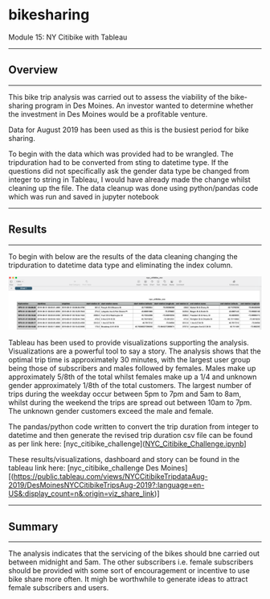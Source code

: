 # bikesharing

Module 15: NY Citibike with Tableau
___
 
## Overview
___

This bike trip analysis was carried out to assess the viability of the bike-sharing program in Des Moines. An investor wanted to determine whether the investment in Des Moines would be a profitable venture.
 
Data for August 2019 has been used as this is the busiest period for bike sharing. 

To begin with the data which was provided had to be wrangled. The tripduration had to be converted from sting to datetime type. If the questions did not specifically ask the gender data type be changed from integer to string in Tableau, I would have already made the change whilst cleaning up the file. The data cleanup was done using python/pandas code which was run and saved in jupyter notebook  
___

## Results
___

To begin with below are the results of the data cleaning changing the tripduration to datetime data type and eliminating the index column.


![Revised NYC Citibike csv](https://github.com/fareenamughal/bikesharing/blob/5082e0ac1987257a5e8bb1d4bd9399a949494e53/Images/screenshot_nyc_citibike_rev_csv_file.png)


Tableau has been used to provide visualizations supporting the analysis. Visualizations are a powerful tool to say a story. The analysis shows that the optimal trip time is approximately 30 minutes, with the largest user group being those of subscribers and males followed by females. Males make up approximately 5/8th of the total whilst females make up a 1/4 and unknown gender approximately 1/8th of the total customers. The largest number of trips during the weekday occur between 5pm to 7pm and 5am to 8am, whilst during the weekend the trips are spread out between 10am to 7pm. The unknown gender customers exceed the male and female.

The pandas/python code written to convert the trip duration from integer to datetime and then generate the revised trip duration csv file can be found as per link here: [nyc_citibike_challenge]([NYC_Citibike_Challenge.ipynb](https://github.com/fareenamughal/bikesharing/blob/main/NYC_Citibike_Challenge.ipynb)]


These results/visualizations, dashboard and story can be found in the tableau link here: [nyc_citibike_challenge Des Moines][(https://public.tableau.com/views/NYCCitibikeTripdataAug-2019/DesMoinesNYCCitibikeTripsAug-2019?:language=en-US&:display_count=n&:origin=viz_share_link)]
___

## Summary
___

The analysis indicates that the servicing of the bikes should bne carried out between midnight and 5am. The other subscribers i.e. female subscribers should be provided with some sort of encouragement or incentive to use bike share more often. It migh be worthwhile to generate ideas to attract female subscribers and users. 
